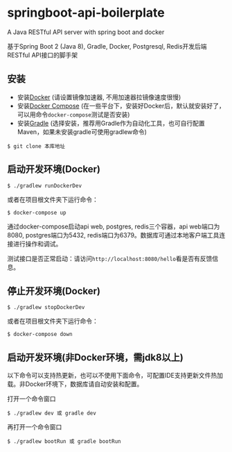 # springboot-api-boilerplate
A Java RESTful API server with spring boot and docker

基于Spring Boot 2 (Java 8), Gradle, Docker, Postgresql, Redis开发后端RESTful API接口的脚手架

## 安装
- 安装[Docker](https://www.docker.com/) (请设置镜像加速器, 不用加速器拉镜像速度很慢)
- 安装[Docker Compose](https://github.com/docker/compose/releases) (在一些平台下，安装好Docker后，默认就安装好了，可以用命令`docker-compose`测试是否安装)
- 安装[Gradle](https://gradle.org/) (选择安装，推荐用Gradle作为自动化工具，也可自行配置Maven，如果未安装gradle可使用gradlew命令)

```
$ git clone 本库地址
```

## 启动开发环境(Docker)
````
$ ./gradlew runDockerDev
````
或者在项目根文件夹下运行命令：
````
$ docker-compose up
````

通过docker-compose启动api web, postgres, redis三个容器，api web端口为8080, postgres端口为5432, redis端口为6379。数据库可通过本地客户端工具连接进行操作和调试。

测试接口是否正常启动：请访问`http://localhost:8080/hello`看是否有反馈信息。

## 停止开发环境(Docker)
````
$ ./gradlew stopDockerDev
````
或者在项目根文件夹下运行命令：
````
$ docker-compose down
````

## 启动开发环境(非Docker环境，需jdk8以上)

以下命令可以支持热更新，也可以不使用下面命令，可配置IDE支持更新文件热加载。非Docker环境下，数据库请自动安装和配置。

打开一个命令窗口
````
$ ./gradlew dev 或 gradle dev
````
再打开一个命令窗口
````
$ ./gradlew bootRun 或 gradle bootRun
````



